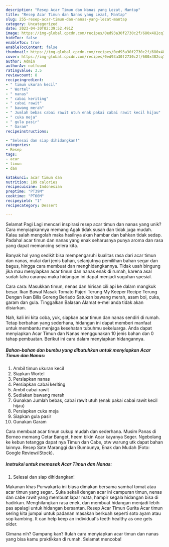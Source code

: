 ```yaml
---
description: "Resep Acar Timun dan Nanas yang Lezat, Mantap"
title: "Resep Acar Timun dan Nanas yang Lezat, Mantap"
slug: 255-resep-acar-timun-dan-nanas-yang-lezat-mantap
category: Uncategorized
date: 2023-04-30T02:39:52.491Z
image: https://img-global.cpcdn.com/recipes/0ed93a30f2730c2f/680x482cq70/acar-timun-dan-nanas-foto-resep-utama.jpg
hideToc: false
enableToc: true
enableTocContent: false
thumbnail: https://img-global.cpcdn.com/recipes/0ed93a30f2730c2f/680x482cq70/acar-timun-dan-nanas-foto-resep-utama.jpg
cover: https://img-global.cpcdn.com/recipes/0ed93a30f2730c2f/680x482cq70/acar-timun-dan-nanas-foto-resep-utama.jpg
author: Admin
authorAv: notfound
ratingvalue: 3.5
reviewcount: 8
recipeingredient:
- " timun ukuran kecil"
- " Wortel"
- " nanas"
- " cabai keriting"
- " cabai rawit"
- " bawang merah"
- " Jumlah bebas cabai rawit utuh enak pakai cabai rawit kecil hijau"
- " cuka meja"
- " gula pasir"
- " Garam"
recipeinstructions:

- "Selesai dan siap dihidangkan!"
categories:
- Resep
tags:
- acar
- timun
- dan

katakunci: acar timun dan 
nutrition: 189 calories
recipecuisine: Indonesian
preptime: "PT39M"
cooktime: "PT60M"
recipeyield: "1"
recipecategory: Dessert

---
```



Selamat Pagi Lagi mencari inspirasi resep acar timun dan nanas yang unik? Cara menyiapkannya memang Agak tidak susah dan tidak juga mudah. Kalau salah mengolah maka hasilnya akan hambar dan bahkan tidak sedap. Padahal acar timun dan nanas yang enak seharusnya punya aroma dan rasa yang dapat memancing selera kita.


Banyak hal yang sedikit bisa mempengaruhi kualitas rasa dari acar timun dan nanas, mulai dari jenis bahan, selanjutnya pemilihan bahan segar dan bagus, hingga cara membuat dan menghidangkannya. Tidak usah bingung jika mau menyiapkan acar timun dan nanas enak di rumah, karena asal sudah tahu caranya maka hidangan ini dapat menjadi suguhan spesial.

Cara cara: Masukkan timun, nenas dan hirisan cili api ke dalam mangkuk besar. Ikan Bawal Masak Tomato Pajeri Terung My Keeper Recipe Terung Dengan Ikan Bilis Goreng Berlado Satukan bawang merah, asam boi, cuka, garam dan gula. Tinggalkan Balasan Alamat e-mel anda tidak akan disiarkan.


Nah, kali ini kita coba, yuk, siapkan acar timun dan nanas sendiri di rumah. Tetap berbahan yang sederhana, hidangan ini dapat memberi manfaat untuk membantu menjaga kesehatan tubuhmu sekeluarga. Anda dapat menyiapkan Acar Timun dan Nanas menggunakan 10 jenis bahan dan 0 tahap pembuatan. Berikut ini cara dalam menyiapkan hidangannya.

<!--inarticleads1-->

##### Bahan-bahan dan bumbu yang dibutuhkan untuk menyiapkan Acar Timun dan Nanas:

1. Ambil  timun ukuran kecil
1. Siapkan  Wortel
1. Persiapkan  nanas
1. Persiapkan  cabai keriting
1. Ambil  cabai rawit
1. Sediakan  bawang merah
1. Gunakan  Jumlah bebas, cabai rawit utuh (enak pakai cabai rawit kecil hijau)
1. Persiapkan  cuka meja
1. Siapkan  gula pasir
1. Gunakan  Garam


Cara membuat acar timun cukup mudah dan sederhana. Musim Panas di Borneo memang Cetar Banget, heem bikin Acar kayanya Seger. Ngebolang ke kebun tetangga dapat nya Timun dan Cabe, otw warung utk dapat bahan lainnya. Resep Sate Maranggi dan Bumbunya, Enak dan Mudah (Foto: Google Review/iStock). 

<!--inarticleads2-->

##### Instruksi untuk memasak Acar Timun dan Nanas:


1. Selesai dan siap dihidangkan!

Makanan khas Purwakarta ini biasa dimakan bersama sambal tomat atau acar timun yang segar.. Suka sekali dengan acar ini campuran timun, nenas dan cabe rawit yang membuat lapar mata, hampir segala hidangan bisa di hadirkan. Menghilangkan rasa enek, dan membuat hidangan menjadi lebih pas apalagi untuk hidangan bersantan. Resep Acar Timun Gurita Acar timun sering kita jumpai untuk padanan masakan berkuah seperti soto ayam atau sop kambing. It can help keep an individual&#39;s teeth healthy as one gets older. 

Gimana nih? Gampang kan? Itulah cara menyiapkan acar timun dan nanas yang bisa kamu praktikkan di rumah. Selamat mencoba!

